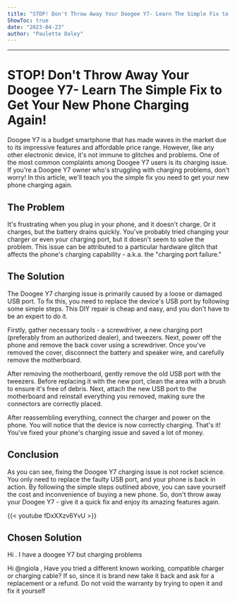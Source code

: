 ```yaml
---
title: "STOP! Don't Throw Away Your Doogee Y7- Learn The Simple Fix to Get Your New Phone Charging Again!"
ShowToc: true 
date: "2023-04-23"
author: "Paulette Daley"
---
```

*****
# STOP! Don't Throw Away Your Doogee Y7- Learn The Simple Fix to Get Your New Phone Charging Again!

Doogee Y7 is a budget smartphone that has made waves in the market due to its impressive features and affordable price range. However, like any other electronic device, it's not immune to glitches and problems. One of the most common complaints among Doogee Y7 users is its charging issue. If you're a Doogee Y7 owner who's struggling with charging problems, don't worry! In this article, we'll teach you the simple fix you need to get your new phone charging again.

## The Problem

It's frustrating when you plug in your phone, and it doesn't charge. Or it charges, but the battery drains quickly. You've probably tried changing your charger or even your charging port, but it doesn't seem to solve the problem. This issue can be attributed to a particular hardware glitch that affects the phone's charging capability - a.k.a. the "charging port failure."

## The Solution

The Doogee Y7 charging issue is primarily caused by a loose or damaged USB port. To fix this, you need to replace the device's USB port by following some simple steps. This DIY repair is cheap and easy, and you don't have to be an expert to do it.

Firstly, gather necessary tools - a screwdriver, a new charging port (preferably from an authorized dealer), and tweezers. Next, power off the phone and remove the back cover using a screwdriver. Once you've removed the cover, disconnect the battery and speaker wire, and carefully remove the motherboard. 

After removing the motherboard, gently remove the old USB port with the tweezers. Before replacing it with the new port, clean the area with a brush to ensure it's free of debris. Next, attach the new USB port to the motherboard and reinstall everything you removed, making sure the connectors are correctly placed. 

After reassembling everything, connect the charger and power on the phone. You will notice that the device is now correctly charging. That's it! You've fixed your phone's charging issue and saved a lot of money.

## Conclusion

As you can see, fixing the Doogee Y7 charging issue is not rocket science. You only need to replace the faulty USB port, and your phone is back in action. By following the simple steps outlined above, you can save yourself the cost and inconvenience of buying a new phone. So, don't throw away your Doogee Y7 - give it a quick fix and enjoy its amazing features again.

{{< youtube fDxXXzv6YvU >}} 



## Chosen Solution
 Hi .
I have a doogee  Y7 but charging problems

 Hi @ngiola ,
Have you tried a different known working, compatible charger or charging cable?
If so, since it is brand new take it back and ask for a replacement or a refund. Do not void the warranty by trying to open it and fix it yourself




